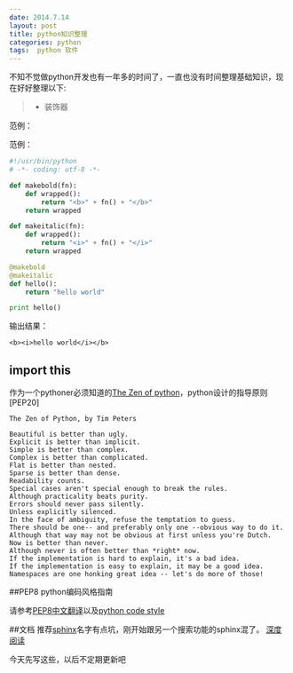 ```yaml
---
date: 2014.7.14
layout: post
title: python知识整理
categories: python
tags:  python 软件
---
```

不知不觉做python开发也有一年多的时间了，一直也没有时间整理基础知识，现在好好整理以下:
>* 装饰器      

范例：  

范例：  

```python      
#!/usr/bin/python
# -*- coding: utf-8 -*-

def makebold(fn):
    def wrapped():
        return "<b>" + fn() + "</b>"
    return wrapped

def makeitalic(fn):
    def wrapped():
        return "<i>" + fn() + "</i>"
    return wrapped

@makebold
@makeitalic
def hello():
    return "hello world"

print hello()
```
输出结果：
```restlt 
<b><i>hello world</i></b>
```


## import this   
作为一个pythoner必须知道的[The Zen of python]，python设计的指导原则[PEP20]
``` zen
The Zen of Python, by Tim Peters

Beautiful is better than ugly.
Explicit is better than implicit.
Simple is better than complex.
Complex is better than complicated.
Flat is better than nested.
Sparse is better than dense.
Readability counts.
Special cases aren't special enough to break the rules.
Although practicality beats purity.
Errors should never pass silently.
Unless explicitly silenced.
In the face of ambiguity, refuse the temptation to guess.
There should be one-- and preferably only one --obvious way to do it.
Although that way may not be obvious at first unless you're Dutch.
Now is better than never.
Although never is often better than *right* now.
If the implementation is hard to explain, it's a bad idea.
If the implementation is easy to explain, it may be a good idea.
Namespaces are one honking great idea -- let's do more of those!
```


##PEP8 python编码风格指南

请参考[PEP8中文翻译]以及[python code style]


##文档
推荐[sphinx]名字有点坑，刚开始跟另一个搜索功能的sphinx混了。
[深度阅读]



今天先写这些，以后不定期更新吧

[The Zen of python]:http://legacy.python.org/dev/peps/pep-0020/
[PEP8中文翻译]:https://code.google.com/p/zhong-wiki/wiki/PEP8
[python code style]:http://docs.python-guide.org/en/latest/writing/style/
[sphinx]:http://sphinx-doc.org/
[深度阅读]:http://docs.python-guide.org/en/latest/writing/documentation/

